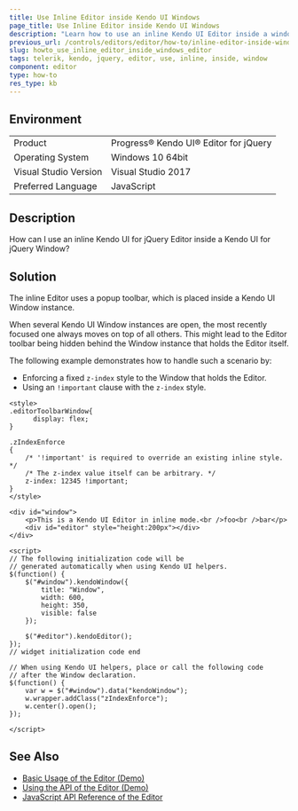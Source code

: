 ```yaml
---
title: Use Inline Editor inside Kendo UI Windows
page_title: Use Inline Editor inside Kendo UI Windows
description: "Learn how to use an inline Kendo UI Editor inside a window."
previous_url: /controls/editors/editor/how-to/inline-editor-inside-window, /controls/editors/editor/how-to/integration/inline-editor-inside-window
slug: howto_use_inline_editor_inside_windows_editor
tags: telerik, kendo, jquery, editor, use, inline, inside, window
component: editor
type: how-to
res_type: kb
---
```


## Environment

<table>
 <tr>
  <td>Product</td>
  <td>Progress® Kendo UI® Editor for jQuery</td>
 </tr>
 <tr>
  <td>Operating System</td>
  <td>Windows 10 64bit</td>
 </tr>
 <tr>
  <td>Visual Studio Version</td>
  <td>Visual Studio 2017</td>
 </tr>
 <tr>
  <td>Preferred Language</td>
  <td>JavaScript</td>
 </tr>
</table>

## Description

How can I use an inline Kendo UI for jQuery Editor inside a Kendo UI for jQuery Window?

## Solution

The inline Editor uses a popup toolbar, which is placed inside a Kendo UI Window instance.

When several Kendo UI Window instances are open, the most recently focused one always moves on top of all others. This might lead to the Editor toolbar being hidden behind the Window instance that holds the Editor itself.

The following example demonstrates how to handle such a scenario by:
* Enforcing a fixed `z-index` style to the Window that holds the Editor.
* Using an `!important` clause with the `z-index` style.

```dojo
<style>
.editorToolbarWindow{
      display: flex;
}

.zIndexEnforce
{
    /* '!important' is required to override an existing inline style. */
    /* The z-index value itself can be arbitrary. */
    z-index: 12345 !important;
}
</style>

<div id="window">
    <p>This is a Kendo UI Editor in inline mode.<br />foo<br />bar</p>
    <div id="editor" style="height:200px"></div>
</div>

<script>
// The following initialization code will be
// generated automatically when using Kendo UI helpers.
$(function() {
    $("#window").kendoWindow({
        title: "Window",
        width: 600,
        height: 350,
        visible: false
    });

    $("#editor").kendoEditor();
});
// widget initialization code end

// When using Kendo UI helpers, place or call the following code
// after the Window declaration.
$(function() {
    var w = $("#window").data("kendoWindow");
    w.wrapper.addClass("zIndexEnforce");
    w.center().open();
});

</script>
```

## See Also

* [Basic Usage of the Editor (Demo)](https://demos.telerik.com/kendo-ui/editor/index)
* [Using the API of the Editor (Demo)](https://demos.telerik.com/kendo-ui/editor/api)
* [JavaScript API Reference of the Editor](/api/javascript/ui/editor)

